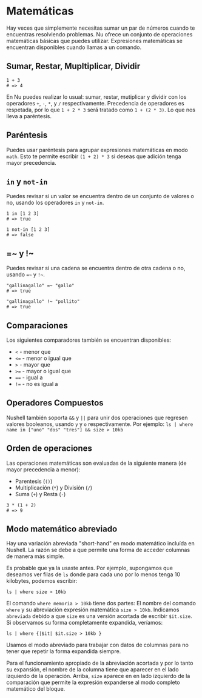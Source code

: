# Matemáticas

Hay veces que simplemente necesitas sumar un par de números cuando te encuentras resolviendo problemas. Nu ofrece un conjunto de operaciones matemáticas básicas que puedes utilizar. Expresiones matemáticas se encuentran disponibles cuando llamas a un comando.

## Sumar, Restar, Mupltiplicar, Dividir

```
1 + 3
# => 4
```

En Nu puedes realizar lo usual: sumar, restar, mutiplicar y dividir con los operadores `+`, `-`, `*`, y `/` respectivamente. Precedencia de operadores es respetada, por lo que `1 + 2 * 3` será tratado como `1 + (2 * 3)`. Lo que nos lleva a paréntesis.

## Paréntesis

Puedes usar paréntesis para agrupar expresiones matemáticas en modo `math`. Esto te permite escribir `(1 + 2) * 3` si deseas que adición tenga mayor precedencia.

## `in` y `not-in`

Puedes revisar si un valor se encuentra dentro de un conjunto de valores o no, usando los operadores `in` y `not-in`.

```
1 in [1 2 3]
# => true
```

```
1 not-in [1 2 3]
# => false
```

## =~ y !~

Puedes revisar si una cadena se encuentra dentro de otra cadena o no, usando `=~` y `!~`.

```
"gallinagallo" =~ "gallo"
# => true
```

```
"gallinagallo" !~ "pollito"
# => true
```

## Comparaciones

Los siguientes comparadores también se encuentran disponibles:

- `<` - menor que
- `<=` - menor o igual que
- `>` - mayor que
- `>=` - mayor o igual que
- `==` - igual a
- `!=` - no es igual a

## Operadores Compuestos

Nushell también soporta `&&` y `||` para unir dos operaciones que regresen valores booleanos, usando `y` y `o` respectivamente. Por ejemplo: `ls | where name in ["uno" "dos" "tres"] && size > 10kb`

## Orden de operaciones

Las operaciones matemáticas son evaluadas de la siguiente manera (de mayor precedencia a menor):

- Parentesis (`()`)
- Multiplicación (`*`) y División (`/`)
- Suma (`+`) y Resta (`-`)

```
3 * (1 + 2)
# => 9
```

## Modo matemático abreviado

Hay una variación abreviada "short-hand" en modo matemático incluída en Nushell. La razón se debe a que permite una forma de acceder columnas de manera más simple.

Es probable que ya la usaste antes. Por ejemplo, supongamos que deseamos ver filas de `ls` donde para cada uno por lo menos tenga 10 kilobytes, podemos escribir:

```
ls | where size > 10kb
```

El comando `where memoria > 10kb` tiene dos partes: El nombre del comando `where` y su abreviación expresión matemática `size > 10kb`. Indicamos `abreviada` debido a que `size` es una versión acortada de escribir `$it.size`. Si observamos su forma completamente expandida, veríamos:

```
ls | where {|$it| $it.size > 10kb }
```

Usamos el modo abreviado para trabajar con datos de columnas para no tener que repetir la forma expandida siempre.

Para el funcionamiento apropiado de la abreviación acortada y por lo tanto su expansión, el nombre de la columna tiene que aparecer en el lado izquierdo de la operación. Arriba, `size` aparece en en lado izquierdo de la comparación que permite la expresión expanderse al modo completo matemático del bloque.
